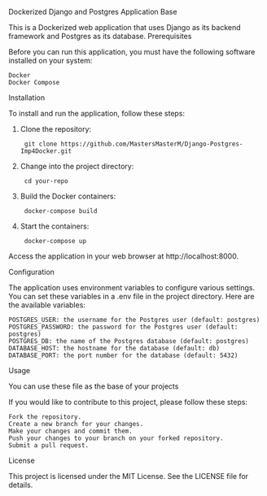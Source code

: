 Dockerized Django and Postgres Application Base

This is a Dockerized web application that uses Django as its backend framework and Postgres as its database.
Prerequisites

Before you can run this application, you must have the following software installed on your system:

    Docker
    Docker Compose

Installation

To install and run the application, follow these steps:

1. Clone the repository:

        git clone https://github.com/MastersMasterM/Django-Postgres-Imp4Docker.git

2. Change into the project directory:

        cd your-repo

3. Build the Docker containers:

        docker-compose build
        
4. Start the containers:

        docker-compose up

Access the application in your web browser at http://localhost:8000.

Configuration

The application uses environment variables to configure various settings. You can set these variables in a .env file in the project directory. Here are the available variables:

    POSTGRES_USER: the username for the Postgres user (default: postgres)
    POSTGRES_PASSWORD: the password for the Postgres user (default: postgres)
    POSTGRES_DB: the name of the Postgres database (default: postgres)
    DATABASE_HOST: the hostname for the database (default: db)
    DATABASE_PORT: the port number for the database (default: 5432)

Usage

You can use these file as the base of your projects

If you would like to contribute to this project, please follow these steps:

    Fork the repository.
    Create a new branch for your changes.
    Make your changes and commit them.
    Push your changes to your branch on your forked repository.
    Submit a pull request.

License

This project is licensed under the MIT License. See the LICENSE file for details.

